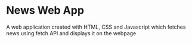 # News Web App

A web application created with HTML, CSS and Javascript which fetches news using fetch API and displays it on the webpage